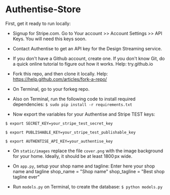 # Authentise-Store


First, get it ready to run locally:

- Signup for Stripe.com. Go to Your account >> Account Settings >> API Keys. You will need this keys soon.

- Contact Authentise to get an API key for the Design Streaming service. 

- If you don't have a Github account, create one. If you don't know Git, do a quick online tutorial to figure out how it works. Help: try.github.io

- Fork this repo, and then clone it locally. Help: https://help.github.com/articles/fork-a-repo/

- On Terminal, go to your forkeg repo.

- Also on Terminal, run the following code to install required dependencies:
```$ sudo pip install -r requirements.txt``` 

- Now export the variables for your Authentise and Stripe TEST keys:
```
$ export SECRET_KEY=your_stripe_test_secret_key
```
```
$ export PUBLISHABLE_KEY=your_stripe_test_publishable_key
```
```
$ export AUTHENTISE_API_KEY=your_authentise_key
```

- On `static/images` replace the file `cover.png` with the image background for your home. Ideally, it should be at least 1800 px wide.

- On `app.py`, setup your shop name and tagline:
Enter here your shop name and tagline
shop_name = "Shop name"
shop_tagline = "Best shop tagline ever"

- Run `models.py` on Terminal, to create the database:
```$ python models.py``` 


